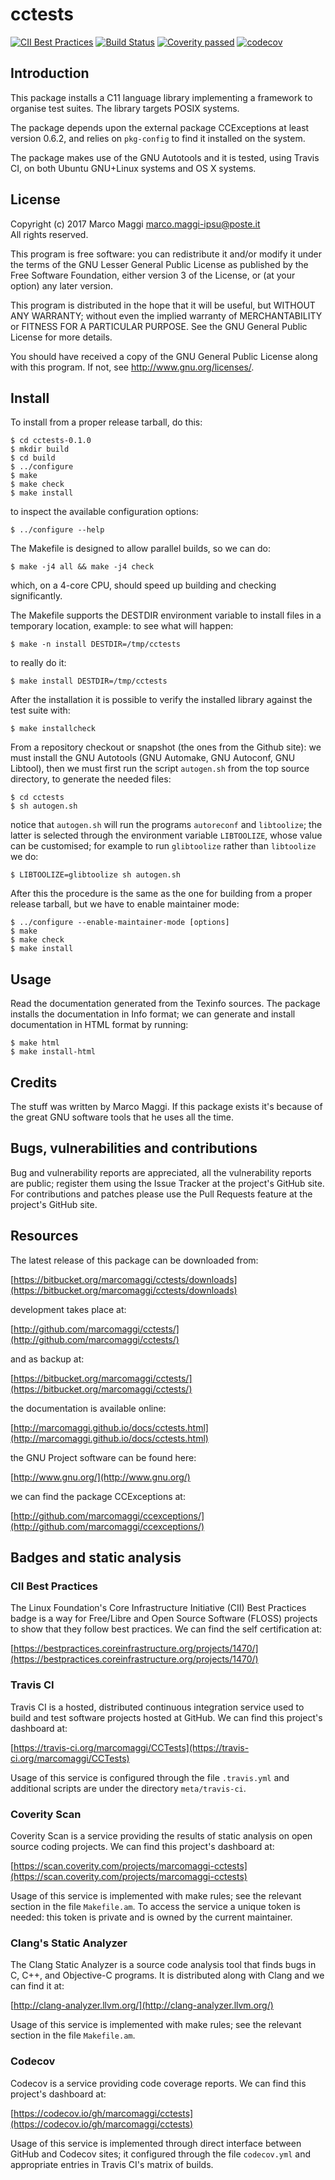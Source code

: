 # cctests

[![CII Best Practices](https://bestpractices.coreinfrastructure.org/projects/1470/badge)](https://bestpractices.coreinfrastructure.org/projects/1470)
[![Build Status](https://travis-ci.org/marcomaggi/CCTests.svg?branch=master)](https://travis-ci.org/marcomaggi/CCTests)
[![Coverity passed](https://scan.coverity.com/projects/14619/badge.svg)](https://scan.coverity.com/projects/marcomaggi-cctests)
[![codecov](https://codecov.io/gh/marcomaggi/cctests/branch/master/graph/badge.svg)](https://codecov.io/gh/marcomaggi/cctests)


## Introduction

This package installs a C11 language library implementing a framework to
organise test suites.  The library targets POSIX systems.

The  package depends  upon the  external package  CCExceptions at  least
version 0.6.2,  and relies on `pkg-config`  to find it installed  on the
system.

The package  makes use of  the GNU Autotools  and it is  tested, using
Travis CI, on both Ubuntu GNU+Linux systems and OS X systems.


## License

Copyright (c) 2017 Marco Maggi <marco.maggi-ipsu@poste.it><br/>
All rights reserved.

This program is free software: you  can redistribute it and/or modify it
under the terms of the GNU Lesser General Public License as published by
the Free  Software Foundation, either version  3 of the License,  or (at
your option) any later version.

This program  is distributed  in the  hope that it  will be  useful, but
WITHOUT   ANY   WARRANTY;  without   even   the   implied  warranty   of
MERCHANTABILITY  or  FITNESS FOR  A  PARTICULAR  PURPOSE.  See  the  GNU
General Public License for more details.

You should have received a copy  of the GNU General Public License along
with this program.  If not, see <http://www.gnu.org/licenses/>.


## Install

To install from a proper release tarball, do this:

```
$ cd cctests-0.1.0
$ mkdir build
$ cd build
$ ../configure
$ make
$ make check
$ make install
```

to inspect the available configuration options:

```
$ ../configure --help
```

The Makefile is designed to allow parallel builds, so we can do:

```
$ make -j4 all && make -j4 check
```

which,  on  a  4-core  CPU,   should  speed  up  building  and  checking
significantly.

The Makefile supports the DESTDIR  environment variable to install files
in a temporary location, example: to see what will happen:

```
$ make -n install DESTDIR=/tmp/cctests
```

to really do it:

```
$ make install DESTDIR=/tmp/cctests
```

After the  installation it is  possible to verify the  installed library
against the test suite with:

```
$ make installcheck
```

From a repository checkout or snapshot  (the ones from the Github site):
we  must install  the GNU  Autotools  (GNU Automake,  GNU Autoconf,  GNU
Libtool), then  we must first run  the script `autogen.sh` from  the top
source directory, to generate the needed files:

```
$ cd cctests
$ sh autogen.sh

```

notice  that  `autogen.sh`  will   run  the  programs  `autoreconf`  and
`libtoolize`; the  latter is  selected through the  environment variable
`LIBTOOLIZE`,  whose  value  can  be  customised;  for  example  to  run
`glibtoolize` rather than `libtoolize` we do:

```
$ LIBTOOLIZE=glibtoolize sh autogen.sh
```

After this  the procedure  is the same  as the one  for building  from a
proper release tarball, but we have to enable maintainer mode:

```
$ ../configure --enable-maintainer-mode [options]
$ make
$ make check
$ make install
```

## Usage

Read the documentation generated from  the Texinfo sources.  The package
installs the documentation  in Info format; we can  generate and install
documentation in HTML format by running:

```
$ make html
$ make install-html
```


## Credits

The  stuff was  written by  Marco Maggi.   If this  package exists  it's
because of the great GNU software tools that he uses all the time.


## Bugs, vulnerabilities and contributions

Bug  and vulnerability  reports are  appreciated, all  the vulnerability
reports  are  public; register  them  using  the  Issue Tracker  at  the
project's GitHub  site.  For  contributions and  patches please  use the
Pull Requests feature at the project's GitHub site.


## Resources

The latest release of this package can be downloaded from:

[https://bitbucket.org/marcomaggi/cctests/downloads](https://bitbucket.org/marcomaggi/cctests/downloads)

development takes place at:

[http://github.com/marcomaggi/cctests/](http://github.com/marcomaggi/cctests/)

and as backup at:

[https://bitbucket.org/marcomaggi/cctests/](https://bitbucket.org/marcomaggi/cctests/)

the documentation is available online:

[http://marcomaggi.github.io/docs/cctests.html](http://marcomaggi.github.io/docs/cctests.html)

the GNU Project software can be found here:

[http://www.gnu.org/](http://www.gnu.org/)

we can find the package CCExceptions at:

[http://github.com/marcomaggi/ccexceptions/](http://github.com/marcomaggi/ccexceptions/)



## Badges and static analysis

### CII Best Practices

The  Linux  Foundation's  Core   Infrastructure  Initiative  (CII)  Best
Practices badge is a way for Free/Libre and Open Source Software (FLOSS)
projects to show that they follow  best practices.  We can find the self
certification at:

[https://bestpractices.coreinfrastructure.org/projects/1470/](https://bestpractices.coreinfrastructure.org/projects/1470/)


### Travis CI

Travis CI is  a hosted, distributed continuous  integration service used
to build and test software projects  hosted at GitHub.  We can find this
project's dashboard at:

[https://travis-ci.org/marcomaggi/CCTests](https://travis-ci.org/marcomaggi/CCTests)

Usage of this  service is configured through the  file `.travis.yml` and
additional scripts are under the directory `meta/travis-ci`.


### Coverity Scan

Coverity Scan is  a service providing the results of  static analysis on
open source coding projects.  We can find this project's dashboard at:

[https://scan.coverity.com/projects/marcomaggi-cctests](https://scan.coverity.com/projects/marcomaggi-cctests)

Usage of this  service is implemented with make rules;  see the relevant
section in the file `Makefile.am`.  To access the service a unique token
is needed: this token is private and is owned by the current maintainer.


### Clang's Static Analyzer

The Clang Static Analyzer is a source code analysis tool that finds bugs
in C, C++, and Objective-C programs.  It is distributed along with Clang
and we can find it at:

[http://clang-analyzer.llvm.org/](http://clang-analyzer.llvm.org/)

Usage of this  service is implemented with make rules;  see the relevant
section in the file `Makefile.am`.


### Codecov

Codecov is a service providing code  coverage reports.  We can find this
project's dashboard at:

[https://codecov.io/gh/marcomaggi/cctests](https://codecov.io/gh/marcomaggi/cctests)

Usage of  this service is  implemented through direct  interface between
GitHub and Codecov  sites; it configured through  the file `codecov.yml`
and appropriate entries in Travis CI's matrix of builds.

